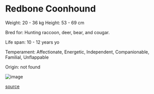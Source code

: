 # Redbone Coonhound

Weight: 20 - 36 kg
Height: 53 - 69 cm

Bred for: Hunting raccoon, deer, bear, and cougar.

Life span: 10 - 12 years yo

Temperament: Affectionate, Energetic, Independent, Companionable, Familial, Unflappable

Origin: not found

![image](https://cdn2.thedogapi.com/images/HJMzEl5N7_1280.jpg)

[source](https://api.thedogapi.com/v1/breeds/208)
